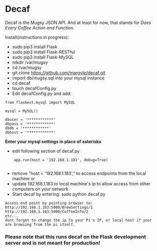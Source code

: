 # Decaf
Decaf is the Mugsy JSON API. And at least for now, that stands for *Does Every Coffee Action and Function*. 

Install(instructions in progress): 
 - sudo pip3 install Flask
 - sudo pip3 install Flask-RESTful
 - sudo pip3 install Flask-MySQL
 - mkdir /var/mugsy 
 - cd /var/mugsy
 - git clone https://github.com/margyle/decaf.git
 - import db/mugsy.sql into your mysql instance
 - cd decaf
 - touch decafConfig.py 
 - Edit decafConfig.py and add:
   
```
from flaskext.mysql import MySQL  

mysql = MySQL()

dbuser = '************' 
dbpass = '************' 
dbdb = '************'
dbhost = '************'
```
**Enter your mysql settings in place of asterisks**
- edit following section of decaf.py
```
	app.run(host = '192.168.1.183', debug=True)


```
 - remove "host = '192.168.1.183'," to access endpoints from the local machine or
 - update 192.168.1.183 to local machine's ip to allow access from other computers on your network
 - Start decaf by entering: sudo python decaf.py
 ```
 Access end point by pointing browser to: 
 http://192.168.1.183:5000/BrewSettings/1 
 http://192.168.1.183:5000/CoffeeInfo/2
 etc...
 dont forget to change the ip to your Pi's IP, or local host if your are browsing from the pi itself.
 ```
 ### Please note that this runs decaf on the Flask development server and is not meant for production!
 
 


 


